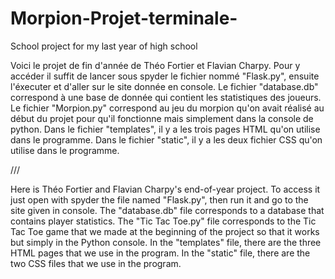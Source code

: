 # Morpion-Projet-terminale-
School project for my last year of high school 

Voici le projet de fin d'année de Théo Fortier et Flavian Charpy. 
Pour y accéder il suffit de lancer sous spyder le fichier nommé "Flask.py", ensuite l'éxecuter et d'aller sur le site donnée en console.
Le fichier "database.db" correspond à une base de donnée qui contient les statistiques des joueurs. 
Le fichier "Morpion.py" correspond au jeu du morpion qu'on avait réalisé au début du projet pour qu'il fonctionne mais simplement dans la console de python.
Dans le fichier "templates", il y a les trois pages HTML qu'on utilise dans le programme.
Dans le fichier "static", il y a les deux fichier CSS qu'on utilise dans le programme.

///

Here is Théo Fortier and Flavian Charpy's end-of-year project.
To access it just open with spyder the file named "Flask.py", then run it and go to the site given in console.
The "database.db" file corresponds to a database that contains player statistics.
The "Tic Tac Toe.py" file corresponds to the Tic Tac Toe game that we made at the beginning of the project so that it works but simply in the Python console.
In the "templates" file, there are the three HTML pages that we use in the program.
In the "static" file, there are the two CSS files that we use in the program.
